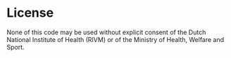 # License

None of this code may be used without explicit consent of the Dutch National Institute of Health (RIVM)
or of the Ministry of Health, Welfare and Sport. 
